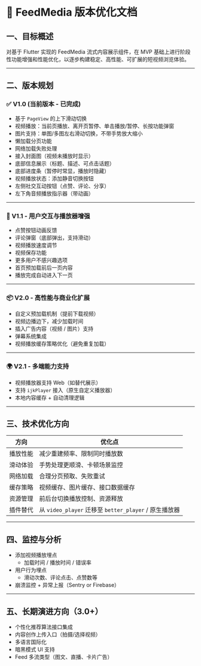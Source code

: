 # 🚀 FeedMedia 版本优化文档

## 一、目标概述

对基于 Flutter 实现的 FeedMedia 流式内容展示组件，在 MVP 基础上进行阶段性功能增强和性能优化，以逐步构建稳定、高性能、可扩展的短视频浏览体验。

---

## 二、版本规划

### ✅ V1.0 (当前版本 - 已完成)

- 基于 `PageView` 的上下滑动切换  
- 视频播放：当前页播放、离开页暂停、单击播放/暂停、长按功能弹窗  
- 图片支持：单图/多图左右滑动切换，不带手势放大缩小  
- 懒加载分页功能  
- 网络加载失败处理  
- 接入封面图（视频未播放时显示）  
- 底部信息展示（标题、描述、可点击话题）  
- 底部进度条（暂停时常显，播放时隐藏）  
- 视频播放状态：添加静音切换按钮  
- 左侧社交互动按钮（点赞、评论、分享）  
- 左下角音频播放指示器（带动画）  

---

### 🔄 V1.1 - 用户交互与播放器增强

- 点赞按钮动画反馈  
- 评论弹窗（底部弹出，支持滑动）  
- 视频播放速度调节  
- 视频保存功能  
- 更多用户不感兴趣选项  
- 首页预加载前后一页内容  
- 播放完成自动进入下一页  

---

### 📦 V2.0 - 高性能与商业化扩展

- 自定义预加载机制（提前下载视频）  
- 视频边播边下，减少加载时间  
- 插入广告内容（视频 / 图片）支持  
- 弹幕系统集成  
- 视频播放缓存策略优化（避免重复加载）  

---

### 🌍 V2.1 - 多端能力支持

- 视频播放器支持 Web（如替代展示）  
- 支持 `ijkPlayer` 接入（原生自定义播放器）  
- 本地内容缓存 + 自动清理逻辑  

---

## 三、技术优化方向

| 方向         | 优化点                                           |
|--------------|--------------------------------------------------|
| 播放性能     | 减少重建频率、限制同时播放数                    |
| 滑动体验     | 手势处理更顺滑、卡顿场景监控                    |
| 网络加载     | 合理分页预取、失败重试                          |
| 缓存策略     | 视频缓存、图片缓存、接口数据缓存                 |
| 资源管理     | 前后台切换播放控制、资源释放                    |
| 插件替代     | 从 `video_player` 迁移至 `better_player` / 原生播放器 |

---

## 四、监控与分析

- 添加视频播放埋点  
  - 加载时间 / 播放时间 / 错误率  
- 用户行为埋点  
  - 滑动次数、评论点击、点赞数等  
- 崩溃监控 + 异常上报（Sentry or Firebase）  

---

## 五、长期演进方向（3.0+）

- 个性化推荐算法接口集成  
- 内容创作上传入口（拍摄/选择视频）  
- 多语言国际化  
- 暗黑模式 UI 支持  
- Feed 多流类型（图文、直播、卡片广告）